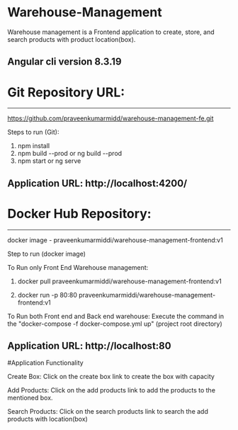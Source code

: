 # Warehouse-Management
Warehouse management is a Frontend application to create, store, and search products with product location(box).

Angular cli version 8.3.19
------------------------------------------------------------------------------------------------

# Git Repository URL:
------------------
https://github.com/praveenkumarmidd/warehouse-management-fe.git

Steps to run (Git):
1. npm install
2. npm build --prod or ng build --prod
3. npm start or ng serve

Application URL:
http://localhost:4200/
------------------------------------------------------------------------------------------------

# Docker Hub Repository:
----------------------
docker image - praveenkumarmiddi/warehouse-management-frontend:v1

Step to run (docker image)

To Run only Front End Warehouse management:
1. docker pull praveenkumarmiddi/warehouse-management-frontend:v1

2. docker run -p 80:80 praveenkumarmiddi/warehouse-management-frontend:v1

To Run both Front end and Back end warehouse:
Execute the command in the "docker-compose -f docker-compose.yml up" (project root directory)

Application URL:
http://localhost:80
------------------------------------------------------------------------------------------------

#Application Functionality 

Create Box:
    Click on the create box link to create the box with capacity

Add Products:
    Click on the add products link to add the products to the mentioned box.

Search Products:
    Click on the search products link to search the add products with location(box)




